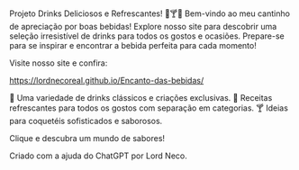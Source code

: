 Projeto Drinks Deliciosos e Refrescantes! 🍹🍸🍷
Bem-vindo ao meu cantinho de apreciação por boas bebidas! Explore nosso site para descobrir uma seleção irresistível de drinks para todos os gostos e ocasiões. Prepare-se para se inspirar e encontrar a bebida perfeita para cada momento!

Visite nosso site e confira:

https://lordnecoreal.github.io/Encanto-das-bebidas/

🥂 Uma variedade de drinks clássicos e criações exclusivas.
🍹 Receitas refrescantes para todos os gostos com separação em categorias.
🍸 Ideias para coquetéis sofisticados e saborosos.

Clique e descubra um mundo de sabores!

Criado com a ajuda do ChatGPT por Lord Neco.
